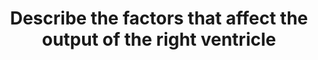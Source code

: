 ---
title: "Describe the factors that affect the output of the right ventricle"
entityType: SAQ
exam: PEX
college: CICM
year: 2011
sitting: A
question: 08
passRate: 50
lo:
- "[[C1c]]"
EC_expectedDomains:
- "An approach that covered the main determinants of right ventricular cardiac output including heart rate, right ventricular preload, contractility, afterload and the relationship with left ventricular output, ventricular interdependence, and the respiratory system would have provided the framework for a good answer."
- "The observation that the right ventricle is relatively thin walled and its output is very sensitive to changes in right ventricular preload and afterload particularly was central to this question."
EC_errorsCommon:
- "Some candidates used this approach but described more features of left ventricular than right ventricular output."
- "The unique shape of the right ventricle and its contraction characteristics involving ventricular interdependence were rarely mentioned."
- "Also details on right ventricular afterload and the importance of factors affecting pulmonary vascular resistance were lacking in most answers."
resources:
- "Review of Medical Physiology, Ganong, Chps 31 and 33"
- "Textbook of Medical Physiology, Guyton & Hall Chp 9 and 20"
---